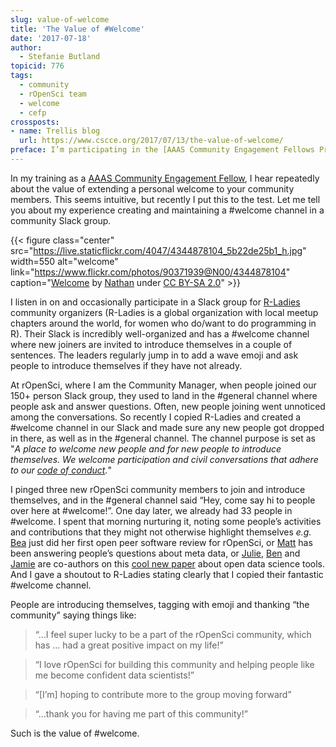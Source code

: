 ```yaml
---
slug: value-of-welcome
title: 'The Value of #Welcome'
date: '2017-07-18'
author:
  - Stefanie Butland
topicid: 776
tags:
  - community
  - rOpenSci team
  - welcome
  - cefp
crossposts:
- name: Trellis blog
  url: https://www.cscce.org/2017/07/13/the-value-of-welcome/
preface: I’m participating in the [AAAS Community Engagement Fellows Program (CEFP)](https://www.cscce.org/cefp/), funded by the Alfred P. Sloan Foundation. The inaugural [cohort of Fellows](https://www.cscce.org/2016/12/05/introducing-the-2017-community-engagement-fellows/) is made up of 17 community managers working in a wide range of scientific communities. This is cross-posted from the [Trellis blog](https://www.cscce.org/2017/07/13/the-value-of-welcome/) as part of a [series of reflections](https://www.cscce.org/tag/fellows-blog-series) that the CEFP Fellows are sharing.
---
```


In my training as a [AAAS Community Engagement Fellow](https://www.cscce.org/2016/12/05/introducing-the-2017-community-engagement-fellows/), I hear repeatedly about the value of extending a personal welcome to your community members. This seems intuitive, but recently I put this to the test. Let me tell you about my experience creating and maintaining a #welcome channel in a community Slack group.

{{< figure class="center" src="https://live.staticflickr.com/4047/4344878104_5b22de25b1_h.jpg" width=550 alt="welcome" link="https://www.flickr.com/photos/90371939@N00/4344878104" caption="[Welcome](https://www.flickr.com/photos/90371939@N00/4344878104) by [Nathan](https://www.flickr.com/photos/90371939@N00/) under [CC BY-SA 2.0](https://creativecommons.org/licenses/by-sa/2.0/)" >}}

I listen in on and occasionally participate in a Slack group for [R-Ladies](https://rladies.org/) community organizers (R-Ladies is a global organization with local meetup chapters around the world, for women who do/want to do programming in R). Their Slack is incredibly well-organized and has a #welcome channel where new joiners are invited to introduce themselves in a couple of sentences. The leaders regularly jump in to add a wave emoji and ask people to introduce themselves if they have not already.

At rOpenSci, where I am the Community Manager, when people joined our 150+ person Slack group, they used to land in the #general channel where people ask and answer questions. Often, new people joining went unnoticed among the conversations. So recently I copied R-Ladies and created a #welcome channel in our Slack and made sure any new people got dropped in there, as well as in the #general channel. The channel purpose is set as "*A place to welcome new people and for new people to introduce themselves. We welcome participation and civil conversations that adhere to our [code of conduct](/code-of-conduct/).*"

I pinged three new rOpenSci community members to join and introduce themselves, and in the #general channel said “Hey, come say hi to people over here at #welcome!”. One day later, we already had 33 people in #welcome. I spent that morning nurturing it, noting some people’s activities and contributions that they might not otherwise highlight themselves *e.g.* [Bea](https://twitter.com/Chucheria) just did her first open peer software review for rOpenSci, or [Matt](https://twitter.com/metamattj) has been answering people’s questions about meta data, or [Julie](https://twitter.com/juliesquid), [Ben](https://twitter.com/ben_d_best) and [Jamie](https://twitter.com/jafflerbach) are co-authors on this [cool new paper](https://doi.org/10.1038/s41559-017-0160) about open data science tools. And I gave a shoutout to R-Ladies stating clearly that I copied their fantastic #welcome channel.

People are introducing themselves, tagging with emoji and thanking “the community” saying things like:

>“…I feel super lucky to be a part of the rOpenSci community, which has … had a great positive impact on my life!”

>“I love rOpenSci for building this community and helping people like me become confident data scientists!”

>“[I’m] hoping to contribute more to the group moving forward”

>“…thank you for having me part of this community!”


Such is the value of #welcome.
